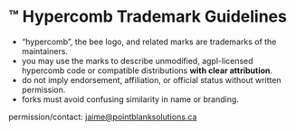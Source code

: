 # ™ Hypercomb Trademark Guidelines

- “hypercomb”, the bee logo, and related marks are trademarks of the maintainers.
- you may use the marks to describe unmodified, agpl-licensed hypercomb code or compatible distributions **with clear attribution**.
- do not imply endorsement, affiliation, or official status without written permission.
- forks must avoid confusing similarity in name or branding.

permission/contact: jaime@pointblanksolutions.ca